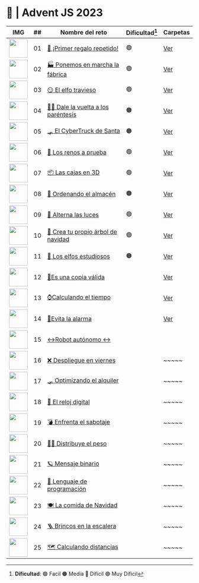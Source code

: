 # 🌟 | Advent JS 2023
 IMG                                                                                               | ##  | Nombre del reto                                                                  | Dificultad[^1] | Carpetas                                                                                                                                               
| ------------------------------------------------------------------------------------------------- | :-: | -------------------------------------------------------------------------------- | -------------- | ----------------------------------------------------------------------------------- 
| <img src="https://adventjs.dev/challenges-2023/1.png" width="50" style="object-fit: contain;" />  | 01  | [🎁 ¡Primer regalo repetido!](https://adventjs.dev/es/challenges/2023/1)         | 🟢             | [Ver](https://github.com/rogeranyor/Pruebas-tecnicas-proyectos/tree/main/00-Adventjs-2023/Reto%20%2301%20%F0%9F%8E%81%20%C2%A1Primer%20regalo%20repetido!)  
| <img src="https://adventjs.dev/challenges-2023/2.png" width="50" style="object-fit: contain;" />  | 02  | [🏭 Ponemos en marcha la fábrica](https://adventjs.dev/es/challenges/2023/2)     | 🟢             | [Ver](https://github.com/Achalogy/advent-js-2023/blob/main/retos/reto-2/README.md](https://github.com/rogeranyor/Pruebas-tecnicas-proyectos/tree/main/00-Adventjs-2023/Reto%20%2302%20%F0%9F%8F%AD%20Ponemos%20en%20marcha%20la%20f%C3%A1brica))
| <img src="https://adventjs.dev/challenges-2023/3.png" width="50" style="object-fit: contain;" />  | 03  | [😏 El elfo travieso](https://adventjs.dev/es/challenges/2023/3)                 | 🟢             | [Ver](https://github.com/Achalogy/advent-js-2023/blob/main/retos/reto-3/README.md](https://github.com/rogeranyor/Pruebas-tecnicas-proyectos/tree/main/00-Adventjs-2023/Reto%20%2303%20%F0%9F%98%8F%20El%20elfo%20travieso))  
| <img src="https://adventjs.dev/challenges-2023/4.png" width="50" style="object-fit: contain;" />  | 04  | [😵‍💫 Dale la vuelta a los paréntesis](https://adventjs.dev/es/challenges/2023/4)  | 🟠             | [Ver](https://github.com/Achalogy/advent-js-2023/blob/main/retos/reto-4/README.md](https://github.com/rogeranyor/Pruebas-tecnicas-proyectos/tree/main/00-Adventjs-2023/Reto%20%2304%20%F0%9F%98%B5%E2%80%8D%F0%9F%92%AB%20Dale%20la%20vuelta%20a%20los%20par%C3%A9ntesis)) 
| <img src="https://adventjs.dev/challenges-2023/5.png" width="50" style="object-fit: contain;" />  | 05  | [🛷 El CyberTruck de Santa](https://adventjs.dev/es/challenges/2023/5)           | 🟠             | [Ver](https://github.com/Achalogy/advent-js-2023/blob/main/retos/reto-5/README.md](https://github.com/rogeranyor/Pruebas-tecnicas-proyectos/tree/main/00-Adventjs-2023/Reto%20%2305%20%F0%9F%9B%B7%20El%20CyberTruck%20de%20Santa)) 
| <img src="https://adventjs.dev/challenges-2023/6.png" width="50" style="object-fit: contain;" />  | 06  | [🦌 Los renos a prueba](https://adventjs.dev/es/challenges/2023/6)               | 🟢             | [Ver](https://github.com/Achalogy/advent-js-2023/blob/main/retos/reto-6/README.md](https://github.com/rogeranyor/Pruebas-tecnicas-proyectos/tree/main/00-Adventjs-2023/Reto%20%2306%20%F0%9F%A6%8C%20Los%20renos%20a%20prueba))  
| <img src="https://adventjs.dev/challenges-2023/7.png" width="50" style="object-fit: contain;" />  | 07  | [📦 Las cajas en 3D](https://adventjs.dev/es/challenges/2023/7)                  | 🟢             | [Ver](https://github.com/Achalogy/advent-js-2023/blob/main/retos/reto-7/README.md](https://github.com/rogeranyor/Pruebas-tecnicas-proyectos/tree/main/00-Adventjs-2023/Reto%20%2307%20%F0%9F%93%A6%20Las%20cajas%20en%203D))  
| <img src="https://adventjs.dev/challenges-2023/8.png" width="50" style="object-fit: contain;" />  | 08  | [🏬 Ordenando el almacén](https://adventjs.dev/es/challenges/2023/8)             | 🟠             | [Ver](https://github.com/Achalogy/advent-js-2023/blob/main/retos/reto-8/README.md](https://github.com/rogeranyor/Pruebas-tecnicas-proyectos/tree/main/00-Adventjs-2023/Reto%20%2308%20%F0%9F%8F%AC%20Ordenando%20el%20almac%C3%A9n))  
| <img src="https://adventjs.dev/challenges-2023/9.png" width="50" style="object-fit: contain;" />  | 09  | [🚦 Alterna las luces](https://adventjs.dev/es/challenges/2023/9)                | 🟢             | [Ver](https://github.com/Achalogy/advent-js-2023/blob/main/retos/reto-9/README.md](https://github.com/rogeranyor/Pruebas-tecnicas-proyectos/tree/main/00-Adventjs-2023/Reto%20%2309%20%F0%9F%9A%A6%20Alterna%20las%20luces))  
| <img src="https://adventjs.dev/challenges-2023/10.png" width="50" style="object-fit: contain;" /> | 10  | [🎄 Crea tu propio árbol de navidad](https://adventjs.dev/es/challenges/2023/10) | 🟢             | [Ver](https://github.com/Achalogy/advent-js-2023/blob/main/retos/reto-10/README.md](https://github.com/rogeranyor/Pruebas-tecnicas-proyectos/tree/main/00-Adventjs-2023/Reto%20%2310%F0%9F%8E%84%20Crea%20tu%20propio%20%C3%A1rbol%20de%20navidad)) 
| <img src="https://adventjs.dev/challenges-2023/11.png" width="50" style="object-fit: contain;" /> | 11  | [📖 Los elfos estudiosos](https://adventjs.dev/es/challenges/2023/11)            | 🟠             | [Ver](https://github.com/Achalogy/advent-js-2023/blob/main/retos/reto-11/README.md](https://github.com/rogeranyor/Pruebas-tecnicas-proyectos/tree/main/00-Adventjs-2023/Reto%20%2311%20%F0%9F%93%96%20Los%20elfos%20estudiosos)) 
| <img src="https://adventjs.dev/challenges-2023/12.png" width="50" style="object-fit: contain;" /> | 12  | [📸Es una copia válida](https://adventjs.dev/es/challenges/2023/11)           |                |  [Ver](https://github.com/rogeranyor/Pruebas-tecnicas-proyectos/tree/main/00-Adventjs-2023/Reto%20%2312%20%F0%9F%93%B8%20Es%20una%20copia%20v%C3%A1lida)                                                                          
|<img src="https://adventjs.dev/challenges-2023/13.png" width="50" style="object-fit: contain;" /> | 13  |[⌚️Calculando el tiempo](https://adventjs.dev/es/challenges/2023/11)            |                | [Ver](https://github.com/rogeranyor/Pruebas-tecnicas-proyectos/tree/main/00-Adventjs-2023/Reto%20%2313%20%E2%8C%9A%EF%B8%8F%20Calculando%20el%20tiempo)                                                                               
| <img src="https://adventjs.dev/challenges-2023/14.png" width="50" style="object-fit: contain;" />  | 14  |[🚨Evita la alarma](https://adventjs.dev/es/challenges/2023/11)             |                | [Ver](https://github.com/rogeranyor/Pruebas-tecnicas-proyectos/tree/main/00-Adventjs-2023/Reto%20%2314%20%F0%9F%9A%A8%20Evita%20la%20alarma)                                                                                
| <img src="https://adventjs.dev/challenges-2023/15.png" width="50" style="object-fit: contain;" /> | 15  |[↔️Robot autónomo ↔️ ](https://adventjs.dev/es/challenges/2023/11)            |                |                                                                               
| <img src="https://adventjs.dev/challenges-2023/16.png" width="50" style="object-fit: contain;" /> | 16  | [❌ Despliegue en viernes](https://adventjs.dev/es/challenges/2023/11)             |                | ~~~~~                                                                            
| <img src="https://adventjs.dev/challenges-2023/17.png" width="50" style="object-fit: contain;" />  | 17  |[🛷 Optimizando el alquiler](https://adventjs.dev/es/challenges/2023/11)            |                | ~~~~~                                                                            
|  <img src="https://adventjs.dev/challenges-2023/18.png" width="50" style="object-fit: contain;" />| 18  | [🔢 El reloj digital](https://adventjs.dev/es/challenges/2023/11)           |                | ~~~~~                                                                            
| <img src="https://adventjs.dev/challenges-2023/19.png" width="50" style="object-fit: contain;" /> | 19  | [💣 Enfrenta el sabotaje](https://adventjs.dev/es/challenges/2023/11)            |                | ~~~~~                                                                            
| <img src="https://adventjs.dev/challenges-2023/20.png" width="50" style="object-fit: contain;" />  | 20  |[🏋️‍♂️ Distribuye el peso](https://adventjs.dev/es/challenges/2023/11)            |                | ~~~~~                                                                            
| <img src="https://adventjs.dev/challenges-2023/21.png" width="50" style="object-fit: contain;" />| 21  |[🪐 Mensaje binario](https://adventjs.dev/es/challenges/2023/11)            |                | ~~~~~                                                                            
| <img src="https://adventjs.dev/challenges-2023/22.png" width="50" style="object-fit: contain;" /> | 22  |[🚂 Lenguaje de programación](https://adventjs.dev/es/challenges/2023/11)            |                | ~~~~~                                                                            
|<img src="https://adventjs.dev/challenges-2023/23.png" width="50" style="object-fit: contain;" />| 23  |[🍽️ La comida de Navidad](https://adventjs.dev/es/challenges/2023/11)           |                | ~~~~~                                                                            
|<img src="https://adventjs.dev/challenges-2023/24.png" width="50" style="object-fit: contain;" /> | 24  | [🪜 Brincos en la escalera](https://adventjs.dev/es/challenges/2023/11)            |                | ~~~~~                                                                            
|  <img src="https://adventjs.dev/challenges-2023/25.png" width="50" style="object-fit: contain;" />| 25  | [🗺️ Calculando distancias](https://adventjs.dev/es/challenges/2023/11)             |                | ~~~~~                                                                            

[^1]: **Dificultad**: 🟢 Facil 🟠 Media 🔴 Dificil 🟣 Muy Dificil
[^2]: Dificultad un poco elevada
